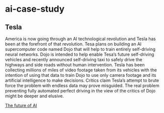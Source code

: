 # ai-case-study
## Tesla 
America is now going through an AI technological revolution and Tesla has been at the forefront of that revolution.
 Tesa plans on building an AI supercomputer code named Dojo that will help to train entirely self-driving neural networks. Dojo is intended to help enable Tesa’s future self-driving vehicles and recently announced self-driving taxi to safely drive the highways and side roads without human intervention. Tesla has been collecting millions of miles of video footage taken from its vehicles with the intention of using that data to train Dojo to use only camera footage and its artificial intelligence to make decisions. 
Critics claim Tesla’s attempt to brute force the problem with endless data may prove misguided. The real problem preventing fully automated perfect driving in the view of the critics of Dojo might be deeper and elusive.  

[The future of AI](https://techcrunch.com/2024/08/03/tesla-dojo-elon-musks-big-plan-to-build-an-ai-supercomputer-explained/)